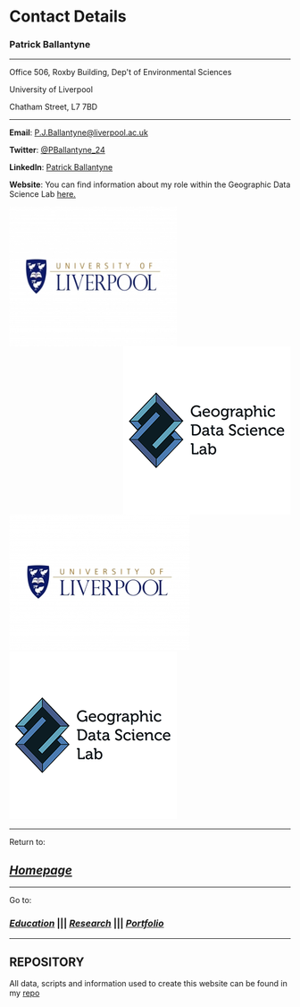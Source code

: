 # Contact Details

### Patrick Ballantyne

---
Office 506, Roxby Building, Dep't of Environmental Sciences

University of Liverpool

Chatham Street, L7 7BD

---

**Email**: P.J.Ballantyne@liverpool.ac.uk

**Twitter**: [@PBallantyne_24](https://twitter.com/PBallantyne_24)

**LinkedIn**: [Patrick Ballantyne](https://www.linkedin.com/in/patrick-ballantyne-660783172/)

**Website**: You can find information about my role within the Geographic Data Science Lab [here.](https://www.liverpool.ac.uk/geographic-data-science/our-people/)

<img align="left" width="300" height="250" src="uol.jpg"> <img align="right" width="300" height="300" src="GDS.JPG">

![LOGO](uol.jpg)                                       ![LOGO2](GDS.JPG)


---

Return to:

## [*Homepage*](index.md)

---

Go to:

### [*Education*](Education.md)   |||   [*Research*](Research.md)   |||   [*Portfolio*](AssignmentPortfolio.md)

---
## REPOSITORY

All data, scripts and information used to create this website can be found in my [repo](https://github.com/patrickballantyne/patrickballantyne.github.io)
